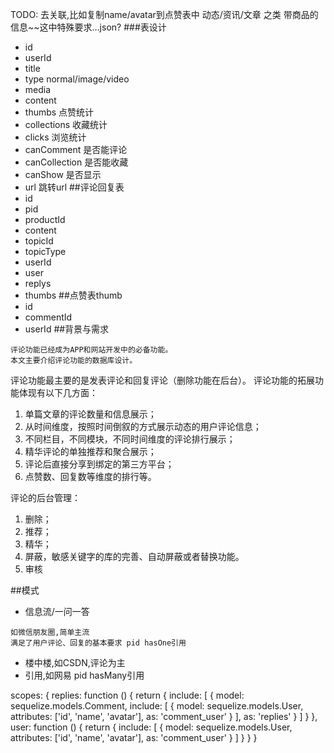 TODO: 去关联,比如复制name/avatar到点赞表中
动态/资讯/文章 之类
带商品的信息~~这中特殊要求...json?
###表设计
- id
- userId
- title
- type normal/image/video
- media
- content
- thumbs 点赞统计
- collections 收藏统计
- clicks 浏览统计
- canComment 是否能评论
- canCollection 是否能收藏
- canShow 是否显示
- url 跳转url
##评论回复表
- id
- pid
- productId
- content
- topicId
- topicType
- userId
- user
- replys
- thumbs
##点赞表thumb
- id
- commentId
- userId
##背景与需求
```
评论功能已经成为APP和网站开发中的必备功能。
本文主要介绍评论功能的数据库设计。
```
评论功能最主要的是发表评论和回复评论（删除功能在后台）。
评论功能的拓展功能体现有以下几方面：
1. 单篇文章的评论数量和信息展示；
2. 从时间维度，按照时间倒叙的方式展示动态的用户评论信息；
3. 不同栏目，不同模块，不同时间维度的评论排行展示；
4. 精华评论的单独推荐和聚合展示；
5. 评论后直接分享到绑定的第三方平台；
6. 点赞数、回复数等维度的排行等。

评论的后台管理：
1. 删除；
2. 推荐；
3. 精华；
4. 屏蔽，敏感关键字的库的完善、自动屏蔽或者替换功能。
5. 审核

##模式
- 信息流/一问一答
```
如微信朋友圈,简单主流
满足了用户评论、回复的基本要求 pid hasOne引用
```
- 楼中楼,如CSDN,评论为主
- 引用,如网易 pid hasMany引用

scopes: {
    replies: function () {
        return {
        include: [
            {
            model: sequelize.models.Comment,
            include: [
                {
                model: sequelize.models.User,
                attributes: ['id', 'name', 'avatar'],
                as: 'comment_user'
                }
            ],
            as: 'replies'
            }
        ]
        }
    },
    user: function () {
        return {
        include: [
            {
            model: sequelize.models.User,
            attributes: ['id', 'name', 'avatar'],
            as: 'comment_user'
            }
        ]
        }
    }
}